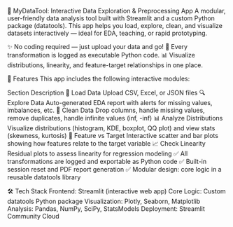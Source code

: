 🚀 MyDataTool: Interactive Data Exploration & Preprocessing App
A modular, user-friendly data analysis tool built with Streamlit and a custom Python package (datatools). This app helps you load, explore, clean, and visualize datasets interactively — ideal for EDA, teaching, or rapid prototyping.

✨ No coding required — just upload your data and go!
🧠 Every transformation is logged as executable Python code.
📊 Visualize distributions, linearity, and feature-target relationships in one place.

🧰 Features
This app includes the following interactive modules:

Section	Description
📁 Load Data	Upload CSV, Excel, or JSON files
🔍 Explore Data	Auto-generated EDA report with alerts for missing values, imbalances, etc.
🧹 Clean Data	Drop columns, handle missing values, remove duplicates, handle infinite values (inf, -inf)
📊 Analyze Distributions	Visualize distributions (histogram, KDE, boxplot, QQ plot) and view stats (skewness, kurtosis)
🎯 Feature vs Target	Interactive scatter and bar plots showing how features relate to the target variable
📈 Check Linearity	Residual plots to assess linearity for regression modeling
✅ All transformations are logged and exportable as Python code
✅ Built-in session reset and PDF report generation
✅ Modular design: core logic in a reusable datatools library

🛠️ Tech Stack
Frontend: Streamlit (interactive web app)
Core Logic: Custom datatools Python package
Visualization: Plotly, Seaborn, Matplotlib
Analysis: Pandas, NumPy, SciPy, StatsModels
Deployment: Streamlit Community Cloud